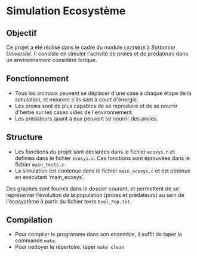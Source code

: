# Simulation Ecosystème

## Objectif
Ce projet a été réalisé dans le cadre du module `LU2IN018` à _Sorbonne Université_. Il consiste en simuler l'activité de proies et de prédateurs dans un environnement considéré torique.

## Fonctionnement
- Tous les animaux peuvent se déplacer d'une case à chaque étape de la simulation, et meurent s'ils sont à court d'énergie.
- Les proies sont de plus capables de se reproduire et de se nourrir d'herbe sur les cases vides de l'environnement.
- Les prédateurs quant à eux peuvent se nourrir des proies.

## Structure
- Les fonctions du projet sont déclarées dans le fichier `ecosys.h` et définies dans le fichier `ecosys.c`. Ces fonctions sont éprouvées dans le fichier `main_tests.c`
- La simulation est contenue dans le fichier `main_ecosys.c` et est obtenue en exécutant 'main_ecosys'.

Des graphes sont fournis dans le dossier courant, et permettent de se représenter l'évolution de la population (proies et prédateurs) au sein de l'écosystème à partir du fichier texte `Evol_Pop.txt`.

## Compilation
- Pour compiler le programme dans son ensemble, il suffit de taper la commande `make`.
- Pour nettoyer le répertoire, taper `make clean`
